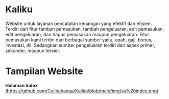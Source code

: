 # Kaliku
Website untuk layanan pencatatan keuangan yang efektif dan efisien. Terdiri dari fitur tambah pemasukan, tambah pengeluaran, edit pemasukan, edit pengeluaran, dan hapus pemasukan maupun pengeluaran. Fitur pemasukan kami terdiri dari berbagai sumber yaitu, upah, gaji, bonus, investasi, dll. Sedangkan sumber pengeluaran terdiri dari aspek primer, sekunder, maupun tersier.

# Tampilan Website
**Halaman Index**
(https://github.com/Celinahanaa/Kaliku/blob/main/img/ss%20index.png)

